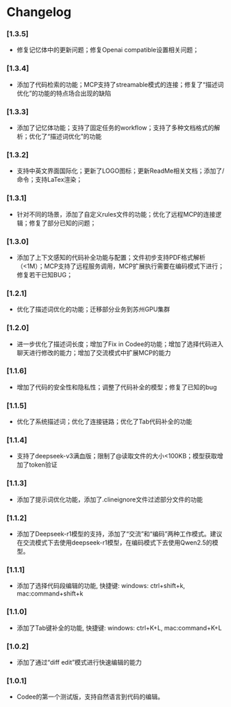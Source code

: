 # Changelog
### [1.3.5]
- 修复记忆体中的更新问题；修复Openai compatible设置相关问题；

### [1.3.4]
- 添加了代码检索的功能；MCP支持了streamable模式的连接；修复了“描述词优化”的功能的特点场合出现的缺陷

### [1.3.3]
- 添加了记忆体功能；支持了固定任务的workflow；支持了多种文档格式的解析；优化了“描述词优化”的功能

### [1.3.2]
- 支持中英文界面国际化；更新了LOGO图标；更新ReadMe相关文档；添加了/命令；支持LaTex渲染；

### [1.3.1]
- 针对不同的场景，添加了自定义rules文件的功能；优化了远程MCP的连接逻辑；修复了部分已知的问题；

### [1.3.0]
- 添加了上下文感知的代码补全功能与配置；文件初步支持PDF格式解析（<1M）；MCP支持了远程服务调用，MCP扩展执行需要在编码模式下进行；修复若干已知BUG；

### [1.2.1]
- 优化了描述词优化的功能；迁移部分业务到苏州GPU集群

### [1.2.0]
- 进一步优化了描述词长度；增加了Fix in Codee的功能；增加了选择代码进入聊天进行修改的能力；增加了交流模式中扩展MCP的能力

### [1.1.6]
- 增加了代码的安全性和隐私性；调整了代码补全的模型；修复了已知的bug

### [1.1.5]
- 优化了系统描述词；优化了连接链路；优化了Tab代码补全的功能

### [1.1.4]
- 支持了deepseek-v3满血版；限制了@读取文件的大小<100KB；模型获取增加了token验证

### [1.1.3]
- 添加了提示词优化功能，添加了.clineignore文件过滤部分文件的功能

### [1.1.2]
- 添加了Deepseek-r1模型的支持，添加了“交流”和“编码”两种工作模式。建议在交流模式下去使用deepseek-r1模型，在编码模式下去使用Qwen2.5的模型。

### [1.1.1]
- 添加了选择代码段编辑的功能, 快捷键: windows: ctrl+shift+k,  mac:command+shift+k

### [1.1.0]
- 添加了Tab键补全的功能, 快捷键: windows: ctrl+K+L,  mac:command+K+L

### [1.0.2]
- 添加了通过“diff edit”模式进行快速编辑的能力

### [1.0.1]
- Codee的第一个测试版，支持自然语言到代码的编辑。